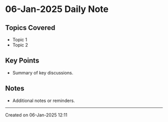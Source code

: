# 06-Jan-2025 Daily Note

## Topics Covered
- Topic 1
- Topic 2

## Key Points
- Summary of key discussions.

## Notes
- Additional notes or reminders.

---

Created on 06-Jan-2025 12:11
